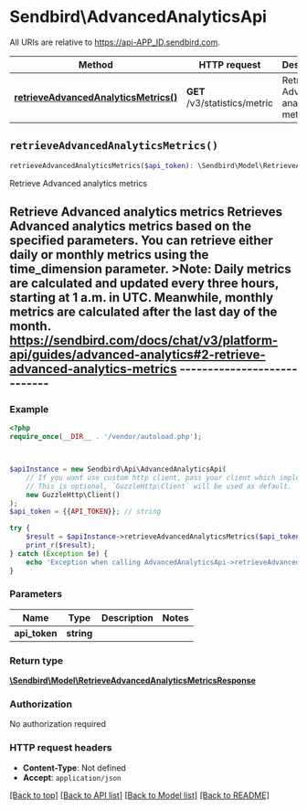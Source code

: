 # Sendbird\AdvancedAnalyticsApi

All URIs are relative to https://api-APP_ID.sendbird.com.

Method | HTTP request | Description
------------- | ------------- | -------------
[**retrieveAdvancedAnalyticsMetrics()**](AdvancedAnalyticsApi.md#retrieveAdvancedAnalyticsMetrics) | **GET** /v3/statistics/metric | Retrieve Advanced analytics metrics


## `retrieveAdvancedAnalyticsMetrics()`

```php
retrieveAdvancedAnalyticsMetrics($api_token): \Sendbird\Model\RetrieveAdvancedAnalyticsMetricsResponse
```

Retrieve Advanced analytics metrics

## Retrieve Advanced analytics metrics  Retrieves Advanced analytics metrics based on the specified parameters. You can retrieve either daily or monthly metrics using the time_dimension parameter.  >__Note__: Daily metrics are calculated and updated every three hours, starting at 1 a.m. in UTC. Meanwhile, monthly metrics are calculated after the last day of the month.  https://sendbird.com/docs/chat/v3/platform-api/guides/advanced-analytics#2-retrieve-advanced-analytics-metrics ----------------------------

### Example

```php
<?php
require_once(__DIR__ . '/vendor/autoload.php');



$apiInstance = new Sendbird\Api\AdvancedAnalyticsApi(
    // If you want use custom http client, pass your client which implements `GuzzleHttp\ClientInterface`.
    // This is optional, `GuzzleHttp\Client` will be used as default.
    new GuzzleHttp\Client()
);
$api_token = {{API_TOKEN}}; // string

try {
    $result = $apiInstance->retrieveAdvancedAnalyticsMetrics($api_token);
    print_r($result);
} catch (Exception $e) {
    echo 'Exception when calling AdvancedAnalyticsApi->retrieveAdvancedAnalyticsMetrics: ', $e->getMessage(), PHP_EOL;
}
```

### Parameters

Name | Type | Description  | Notes
------------- | ------------- | ------------- | -------------
 **api_token** | **string**|  |

### Return type

[**\Sendbird\Model\RetrieveAdvancedAnalyticsMetricsResponse**](../Model/RetrieveAdvancedAnalyticsMetricsResponse.md)

### Authorization

No authorization required

### HTTP request headers

- **Content-Type**: Not defined
- **Accept**: `application/json`

[[Back to top]](#) [[Back to API list]](../../README.md#endpoints)
[[Back to Model list]](../../README.md#models)
[[Back to README]](../../README.md)
